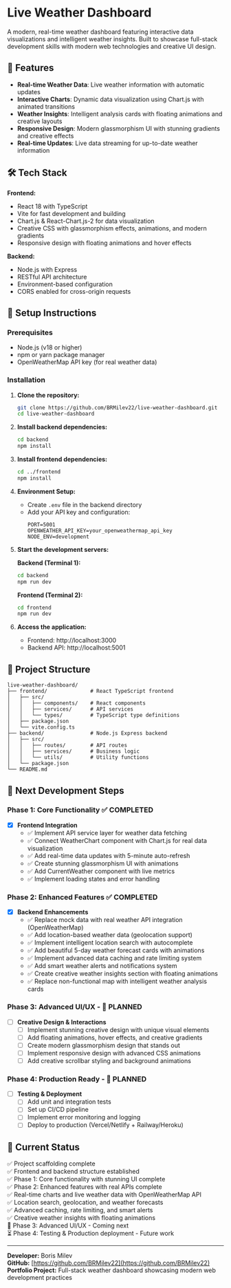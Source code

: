 # Live Weather Dashboard

A modern, real-time weather dashboard featuring interactive data visualizations and intelligent weather insights. Built to showcase full-stack development skills with modern web technologies and creative UI design.

## 🌟 Features

- **Real-time Weather Data**: Live weather information with automatic updates
- **Interactive Charts**: Dynamic data visualization using Chart.js with animated transitions
- **Weather Insights**: Intelligent analysis cards with floating animations and creative layouts
- **Responsive Design**: Modern glassmorphism UI with stunning gradients and creative effects
- **Real-time Updates**: Live data streaming for up-to-date weather information

## 🛠️ Tech Stack

**Frontend:**
- React 18 with TypeScript
- Vite for fast development and building
- Chart.js & React-Chart.js-2 for data visualization
- Creative CSS with glassmorphism effects, animations, and modern gradients
- Responsive design with floating animations and hover effects

**Backend:**
- Node.js with Express
- RESTful API architecture  
- Environment-based configuration
- CORS enabled for cross-origin requests

## 🚀 Setup Instructions

### Prerequisites
- Node.js (v18 or higher)
- npm or yarn package manager
- OpenWeatherMap API key (for real weather data)

### Installation

1. **Clone the repository:**
   ```bash
   git clone https://github.com/BRMilev22/live-weather-dashboard.git
   cd live-weather-dashboard
   ```

2. **Install backend dependencies:**
   ```bash
   cd backend
   npm install
   ```

3. **Install frontend dependencies:**
   ```bash
   cd ../frontend
   npm install
   ```

4. **Environment Setup:**
   - Create `.env` file in the backend directory
   - Add your API key and configuration:
     ```
     PORT=5001
     OPENWEATHER_API_KEY=your_openweathermap_api_key
     NODE_ENV=development
     ```

5. **Start the development servers:**
   
   **Backend (Terminal 1):**
   ```bash
   cd backend
   npm run dev
   ```
   
   **Frontend (Terminal 2):**
   ```bash
   cd frontend
   npm run dev
   ```

6. **Access the application:**
   - Frontend: http://localhost:3000
   - Backend API: http://localhost:5001

## 📁 Project Structure

```
live-weather-dashboard/
├── frontend/              # React TypeScript frontend
│   ├── src/
│   │   ├── components/    # React components
│   │   ├── services/      # API services
│   │   └── types/         # TypeScript type definitions
│   ├── package.json
│   └── vite.config.ts
├── backend/               # Node.js Express backend
│   ├── src/
│   │   ├── routes/        # API routes
│   │   ├── services/      # Business logic
│   │   └── utils/         # Utility functions
│   └── package.json
└── README.md
```

## 🎯 Next Development Steps

### Phase 1: Core Functionality ✅ COMPLETED
- [x] **Frontend Integration**
  - ✅ Implement API service layer for weather data fetching
  - ✅ Connect WeatherChart component with Chart.js for real data visualization
  - ✅ Add real-time data updates with 5-minute auto-refresh
  - ✅ Create stunning glassmorphism UI with animations
  - ✅ Add CurrentWeather component with live metrics
  - ✅ Implement loading states and error handling

### Phase 2: Enhanced Features ✅ COMPLETED
- [x] **Backend Enhancements**
  - ✅ Replace mock data with real weather API integration (OpenWeatherMap)
  - ✅ Add location-based weather data (geolocation support)
  - ✅ Implement intelligent location search with autocomplete
  - ✅ Add beautiful 5-day weather forecast cards with animations
  - ✅ Implement advanced data caching and rate limiting system
  - ✅ Add smart weather alerts and notifications system
  - ✅ Create creative weather insights section with floating animations
  - ✅ Replace non-functional map with intelligent weather analysis cards

### Phase 3: Advanced UI/UX - 🚧 PLANNED
- [ ] **Creative Design & Interactions**
  - [ ] Implement stunning creative design with unique visual elements
  - [ ] Add floating animations, hover effects, and creative gradients
  - [ ] Create modern glassmorphism design that stands out
  - [ ] Implement responsive design with advanced CSS animations
  - [ ] Add creative scrollbar styling and background animations

### Phase 4: Production Ready - 🚧 PLANNED
- [ ] **Testing & Deployment**
  - [ ] Add unit and integration tests
  - [ ] Set up CI/CD pipeline
  - [ ] Implement error monitoring and logging
  - [ ] Deploy to production (Vercel/Netlify + Railway/Heroku)

## 🚀 Current Status
✅ Project scaffolding complete  
✅ Frontend and backend structure established  
✅ Phase 1: Core functionality with stunning UI complete  
✅ Phase 2: Enhanced features with real APIs complete  
✅ Real-time charts and live weather data with OpenWeatherMap API  
✅ Location search, geolocation, and weather forecasts  
✅ Advanced caching, rate limiting, and smart alerts  
✅ Creative weather insights with floating animations  
🔄 Phase 3: Advanced UI/UX - Coming next  
⏳ Phase 4: Testing & Production deployment - Future work

---

**Developer:** Boris Milev  
**GitHub:** [https://github.com/BRMilev22](https://github.com/BRMilev22)  
**Portfolio Project:** Full-stack weather dashboard showcasing modern web development practices
